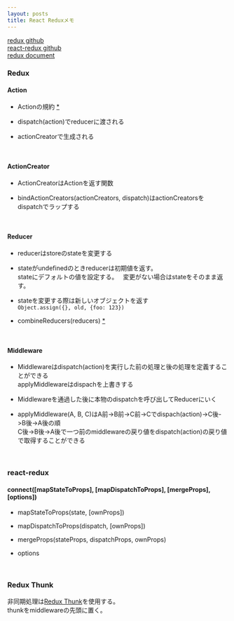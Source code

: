 ```yaml
---
layout: posts
title: React Reduxメモ
---
```

[redux github](https://github.com/reactjs/redux/)  
[react-redux github](https://github.com/reactjs/react-redux)  
[redux document](http://redux.js.org/?q=#)  

### Redux

#### Action

* Actionの規約 [\*](https://github.com/acdlite/flux-standard-action)  

* dispatch(action)でreducerに渡される

* actionCreatorで生成される

<br>

#### ActionCreator

* ActionCreatorはActionを返す関数  

* bindActionCreators(actionCreators, dispatch)はactionCreatorsをdispatchでラップする  

<br>

#### Reducer

* reducerはstoreのstateを変更する

* stateがundefinedのときreducerは初期値を返す。  
stateにデフォルトの値を設定する。  
変更がない場合はstateをそのまま返す。  

* stateを変更する際は新しいオブジェクトを返す  
`Object.assign({}, old, {foo: 123})`  

* combineReducers(reducers) [\*](http://redux.js.org/docs/api/combineReducers.html)  

<br>

#### Middleware

* Middlewareはdispatch(action)を実行した前の処理と後の処理を定義することができる  
applyMiddlewareはdispachを上書きする  

* Middlewareを通過した後に本物のdispatchを呼び出してReducerにいく  

* applyMiddleware(A, B, C)はA前->B前->C前->Cでdispach(action)->C後->B後->A後の順  
C後->B後->A後で一つ前のmiddlewareの戻り値をdispatch(action)の戻り値で取得することができる

<br>

### react-redux

#### connect([mapStateToProps], [mapDispatchToProps], [mergeProps], [options])

* mapStateToProps(state, [ownProps])  

* mapDispatchToProps(dispatch, [ownProps])  

* mergeProps(stateProps, dispatchProps, ownProps)  

* options

<br>

### Redux Thunk

非同期処理は[Redux Thunk](https://github.com/gaearon/redux-thunk)を使用する。  
thunkをmiddlewareの先頭に置く。

<br>

